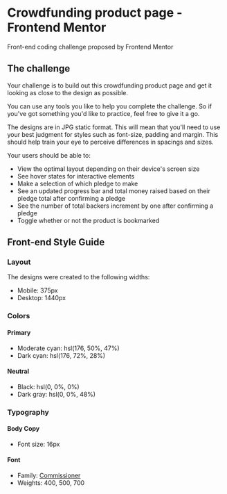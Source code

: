 # Crowdfunding product page - Frontend Mentor

Front-end coding challenge proposed by Frontend Mentor

## The challenge

Your challenge is to build out this crowdfunding product page and get it looking as close to the design as possible.

You can use any tools you like to help you complete the challenge. So if you've got something you'd like to practice, feel free to give it a go.

The designs are in JPG static format. This will mean that you'll need to use your best judgment for styles such as font-size, padding and margin. This should help train your eye to perceive differences in spacings and sizes.

Your users should be able to:

- View the optimal layout depending on their device's screen size
- See hover states for interactive elements
- Make a selection of which pledge to make
- See an updated progress bar and total money raised based on their pledge total after confirming a pledge
- See the number of total backers increment by one after confirming a pledge
- Toggle whether or not the product is bookmarked

## Front-end Style Guide

### Layout

The designs were created to the following widths:

- Mobile: 375px
- Desktop: 1440px

### Colors

#### Primary

- Moderate cyan: hsl(176, 50%, 47%)
- Dark cyan: hsl(176, 72%, 28%)

#### Neutral

- Black: hsl(0, 0%, 0%)
- Dark gray: hsl(0, 0%, 48%)

### Typography

#### Body Copy

- Font size: 16px

#### Font

- Family: [Commissioner](https://fonts.google.com/specimen/Commissioner)
- Weights: 400, 500, 700
